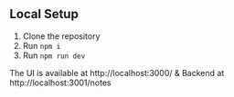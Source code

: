 #

## Local Setup

1. Clone the repository
1. Run `npm i`
1. Run `npm run dev`

The UI is available at http://localhost:3000/ & Backend at http://localhost:3001/notes
